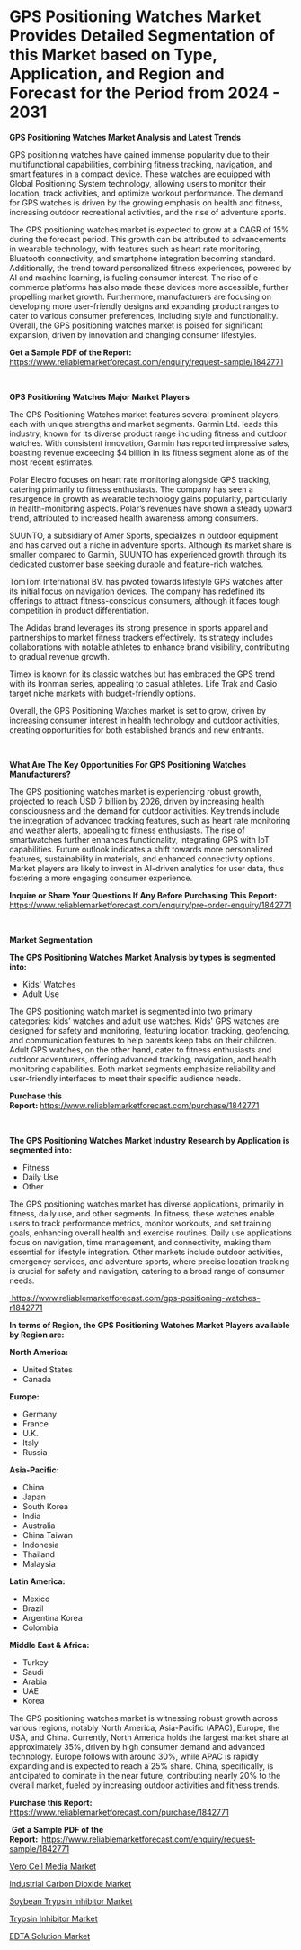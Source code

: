 <p><h1>GPS Positioning Watches Market Provides Detailed Segmentation of this Market based on Type, Application, and Region and Forecast for the Period from 2024 - 2031</h1></p><p><strong>GPS Positioning Watches Market Analysis and Latest Trends</strong></p>
<p><p>GPS positioning watches have gained immense popularity due to their multifunctional capabilities, combining fitness tracking, navigation, and smart features in a compact device. These watches are equipped with Global Positioning System technology, allowing users to monitor their location, track activities, and optimize workout performance. The demand for GPS watches is driven by the growing emphasis on health and fitness, increasing outdoor recreational activities, and the rise of adventure sports.</p><p>The GPS positioning watches market is expected to grow at a CAGR of 15% during the forecast period. This growth can be attributed to advancements in wearable technology, with features such as heart rate monitoring, Bluetooth connectivity, and smartphone integration becoming standard. Additionally, the trend toward personalized fitness experiences, powered by AI and machine learning, is fueling consumer interest. The rise of e-commerce platforms has also made these devices more accessible, further propelling market growth. Furthermore, manufacturers are focusing on developing more user-friendly designs and expanding product ranges to cater to various consumer preferences, including style and functionality. Overall, the GPS positioning watches market is poised for significant expansion, driven by innovation and changing consumer lifestyles.</p></p>
<p><strong>Get a Sample PDF of the Report:&nbsp;</strong> <a href="https://www.reliablemarketforecast.com/enquiry/request-sample/1842771?utm_campaign=1608&utm_medium=2&utm_source=Github&utm_content=ia&utm_term=16102024&utm_id=gps-positioning-watches">https://www.reliablemarketforecast.com/enquiry/request-sample/1842771</a></p>
<p>&nbsp;</p>
<p><strong>GPS Positioning Watches Major Market Players</strong></p>
<p><p>The GPS Positioning Watches market features several prominent players, each with unique strengths and market segments. Garmin Ltd. leads this industry, known for its diverse product range including fitness and outdoor watches. With consistent innovation, Garmin has reported impressive sales, boasting revenue exceeding $4 billion in its fitness segment alone as of the most recent estimates.</p><p>Polar Electro focuses on heart rate monitoring alongside GPS tracking, catering primarily to fitness enthusiasts. The company has seen a resurgence in growth as wearable technology gains popularity, particularly in health-monitoring aspects. Polar’s revenues have shown a steady upward trend, attributed to increased health awareness among consumers.</p><p>SUUNTO, a subsidiary of Amer Sports, specializes in outdoor equipment and has carved out a niche in adventure sports. Although its market share is smaller compared to Garmin, SUUNTO has experienced growth through its dedicated customer base seeking durable and feature-rich watches.</p><p>TomTom International BV. has pivoted towards lifestyle GPS watches after its initial focus on navigation devices. The company has redefined its offerings to attract fitness-conscious consumers, although it faces tough competition in product differentiation.</p><p>The Adidas brand leverages its strong presence in sports apparel and partnerships to market fitness trackers effectively. Its strategy includes collaborations with notable athletes to enhance brand visibility, contributing to gradual revenue growth.</p><p>Timex is known for its classic watches but has embraced the GPS trend with its Ironman series, appealing to casual athletes. Life Trak and Casio target niche markets with budget-friendly options.</p><p>Overall, the GPS Positioning Watches market is set to grow, driven by increasing consumer interest in health technology and outdoor activities, creating opportunities for both established brands and new entrants.</p></p>
<p>&nbsp;</p>
<p><strong>What Are The Key Opportunities For GPS Positioning Watches Manufacturers?</strong></p>
<p><p>The GPS positioning watches market is experiencing robust growth, projected to reach USD 7 billion by 2026, driven by increasing health consciousness and the demand for outdoor activities. Key trends include the integration of advanced tracking features, such as heart rate monitoring and weather alerts, appealing to fitness enthusiasts. The rise of smartwatches further enhances functionality, integrating GPS with IoT capabilities. Future outlook indicates a shift towards more personalized features, sustainability in materials, and enhanced connectivity options. Market players are likely to invest in AI-driven analytics for user data, thus fostering a more engaging consumer experience.</p></p>
<p><strong>Inquire or Share Your Questions If Any Before Purchasing This Report:</strong> <a href="https://www.reliablemarketforecast.com/enquiry/pre-order-enquiry/1842771?utm_campaign=1608&utm_medium=2&utm_source=Github&utm_content=ia&utm_term=16102024&utm_id=gps-positioning-watches">https://www.reliablemarketforecast.com/enquiry/pre-order-enquiry/1842771</a></p>
<p>&nbsp;</p>
<p><strong>Market Segmentation</strong></p>
<p><strong>The GPS Positioning Watches Market Analysis by types is segmented into:</strong></p>
<p><ul><li>Kids' Watches</li><li>Adult Use</li></ul></p>
<p><p>The GPS positioning watch market is segmented into two primary categories: kids' watches and adult use watches. Kids' GPS watches are designed for safety and monitoring, featuring location tracking, geofencing, and communication features to help parents keep tabs on their children. Adult GPS watches, on the other hand, cater to fitness enthusiasts and outdoor adventurers, offering advanced tracking, navigation, and health monitoring capabilities. Both market segments emphasize reliability and user-friendly interfaces to meet their specific audience needs.</p></p>
<p><strong>Purchase this Report:&nbsp;</strong><a href="https://www.reliablemarketforecast.com/purchase/1842771?utm_campaign=1608&utm_medium=2&utm_source=Github&utm_content=ia&utm_term=16102024&utm_id=gps-positioning-watches">https://www.reliablemarketforecast.com/purchase/1842771</a></p>
<p>&nbsp;</p>
<p><strong>The GPS Positioning Watches Market Industry Research by Application is segmented into:</strong></p>
<p><ul><li>Fitness</li><li>Daily Use</li><li>Other</li></ul></p>
<p><p>The GPS positioning watches market has diverse applications, primarily in fitness, daily use, and other segments. In fitness, these watches enable users to track performance metrics, monitor workouts, and set training goals, enhancing overall health and exercise routines. Daily use applications focus on navigation, time management, and connectivity, making them essential for lifestyle integration. Other markets include outdoor activities, emergency services, and adventure sports, where precise location tracking is crucial for safety and navigation, catering to a broad range of consumer needs.</p></p>
<p><a href="https://www.reliablemarketforecast.com/gps-positioning-watches-r1842771?utm_campaign=1608&utm_medium=2&utm_source=Github&utm_content=ia&utm_term=16102024&utm_id=gps-positioning-watches">&nbsp;https://www.reliablemarketforecast.com/gps-positioning-watches-r1842771</a></p>
<p><strong>In terms of Region, the GPS Positioning Watches Market Players available by Region are:</strong></p>
<p>
    <p> <strong> North America: </strong>
        <ul>
            <li>United States</li>
            <li>Canada</li>
        </ul>
        </p> 
    <p> <strong> Europe: </strong>
        <ul>
            <li>Germany</li>
            <li>France</li>
            <li>U.K.</li>
            <li>Italy</li>
            <li>Russia</li>
        </ul>
        </p> 
    <p> <strong> Asia-Pacific: </strong>
        <ul>
            <li>China</li>
            <li>Japan</li>
            <li>South Korea</li>
            <li>India</li>
            <li>Australia</li>
            <li>China Taiwan</li>
            <li>Indonesia</li>
            <li>Thailand</li>
            <li>Malaysia</li>
        </ul>
        </p> 
    <p> <strong> Latin America: </strong>
        <ul>
            <li>Mexico</li>
            <li>Brazil</li>
            <li>Argentina Korea</li>
            <li>Colombia</li>
        </ul>
        </p> 
    <p> <strong> Middle East & Africa: </strong>
        <ul>
            <li>Turkey</li>
            <li>Saudi</li>
            <li>Arabia</li>
            <li>UAE</li>
            <li>Korea</li>
        </ul>
    </p>
    </p>
<p><p>The GPS positioning watches market is witnessing robust growth across various regions, notably North America, Asia-Pacific (APAC), Europe, the USA, and China. Currently, North America holds the largest market share at approximately 35%, driven by high consumer demand and advanced technology. Europe follows with around 30%, while APAC is rapidly expanding and is expected to reach a 25% share. China, specifically, is anticipated to dominate in the near future, contributing nearly 20% to the overall market, fueled by increasing outdoor activities and fitness trends.</p></p>
<p><strong>Purchase this Report: </strong><a href="https://www.reliablemarketforecast.com/purchase/1842771?utm_campaign=1608&utm_medium=2&utm_source=Github&utm_content=ia&utm_term=16102024&utm_id=gps-positioning-watches">https://www.reliablemarketforecast.com/purchase/1842771</a></p>
<p>&nbsp;<strong>Get a Sample PDF of the Report:&nbsp;&nbsp;</strong><a href="https://www.reliablemarketforecast.com/enquiry/request-sample/1842771?utm_campaign=1608&utm_medium=2&utm_source=Github&utm_content=ia&utm_term=16102024&utm_id=gps-positioning-watches">https://www.reliablemarketforecast.com/enquiry/request-sample/1842771</a></p>
<p><strong></strong></p>
<p><p><a href="https://www.linkedin.com/pulse/driving-forces-global-vero-cell-media-market-trends-applications-gwege?utm_campaign=1608&utm_medium=2&utm_source=Github&utm_content=ia&utm_term=16102024&utm_id=gps-positioning-watches">Vero Cell Media Market</a></p><p><a href="https://www.linkedin.com/pulse/insights-industrial-carbon-dioxide-market-size-which-ssbje?utm_campaign=1608&utm_medium=2&utm_source=Github&utm_content=ia&utm_term=16102024&utm_id=gps-positioning-watches">Industrial Carbon Dioxide Market</a></p><p><a href="https://www.linkedin.com/pulse/soybean-trypsin-inhibitor-market-opportunities-emerging-global-kbgtc?utm_campaign=1608&utm_medium=2&utm_source=Github&utm_content=ia&utm_term=16102024&utm_id=gps-positioning-watches">Soybean Trypsin Inhibitor Market</a></p><p><a href="https://www.linkedin.com/pulse/trypsin-inhibitor-market-revolution-2024-2031-trends-zqjwc?utm_campaign=1608&utm_medium=2&utm_source=Github&utm_content=ia&utm_term=16102024&utm_id=gps-positioning-watches">Trypsin Inhibitor Market</a></p><p><a href="https://www.linkedin.com/pulse/edta-solution-market-industry-trends-forecast-period-from-2024-0immc?utm_campaign=1608&utm_medium=2&utm_source=Github&utm_content=ia&utm_term=16102024&utm_id=gps-positioning-watches">EDTA Solution Market</a></p></p>